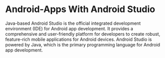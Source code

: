 # Android-Apps With Android Studio

Java-based Android Studio is the official integrated development environment (IDE) for Android app development.
It provides a comprehensive and user-friendly platform for developers to create robust, feature-rich mobile applications for Android devices. 
Android Studio is powered by Java, which is the primary programming language for Android app development.
